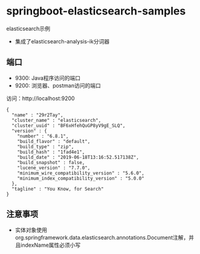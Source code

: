 # springboot-elasticsearch-samples

elasticsearch示例


- 集成了elasticsearch-analysis-ik分词器

## 端口

- 9300: Java程序访问的端口
- 9200: 浏览器、postman访问的端口

访问：http://localhost:9200

```
{
  "name" : "29r2Tay",
  "cluster_name" : "elasticsearch",
  "cluster_uuid" : "BF6xHfehQuGP8yV9gE_SLQ",
  "version" : {
    "number" : "6.8.1",
    "build_flavor" : "default",
    "build_type" : "zip",
    "build_hash" : "1fad4e1",
    "build_date" : "2019-06-18T13:16:52.517138Z",
    "build_snapshot" : false,
    "lucene_version" : "7.7.0",
    "minimum_wire_compatibility_version" : "5.6.0",
    "minimum_index_compatibility_version" : "5.0.0"
  },
  "tagline" : "You Know, for Search"
}
```

## 注意事项

- 实体对象使用org.springframework.data.elasticsearch.annotations.Document注解，并且indexName属性必须小写

